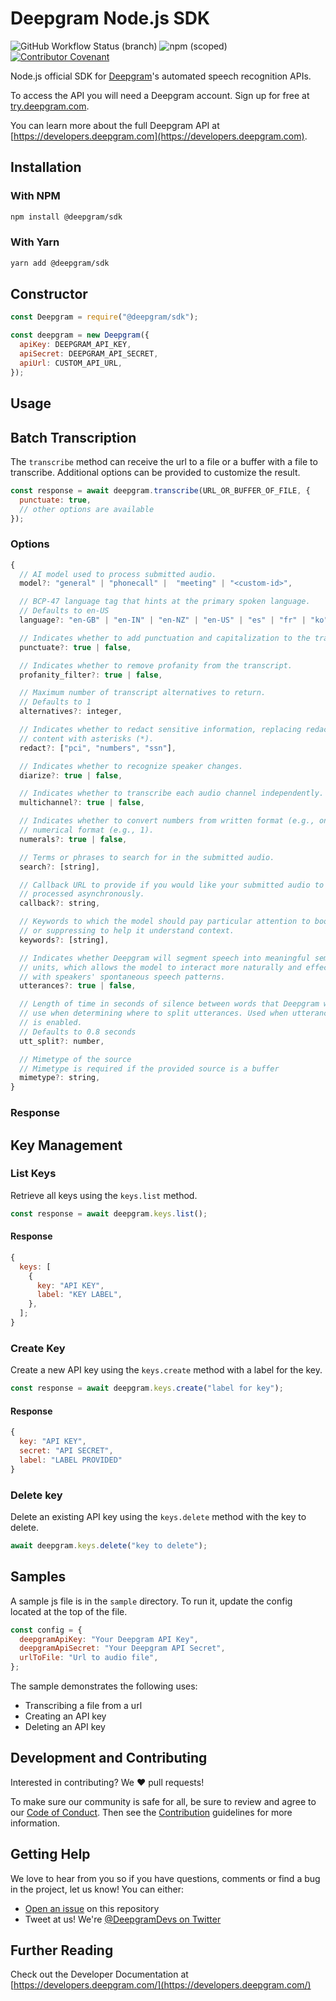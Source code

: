 # Deepgram Node.js SDK

![GitHub Workflow Status (branch)](https://img.shields.io/github/workflow/status/deepgram/node-sdk/CI/main) ![npm (scoped)](https://img.shields.io/npm/v/deepgram/node-sdk) [![Contributor Covenant](https://img.shields.io/badge/Contributor%20Covenant-v2.0%20adopted-ff69b4.svg?style=flat-rounded)](CODE_OF_CONDUCT.md)

Node.js official SDK for [Deepgram](https://www.deepgram.com/)'s automated
speech recognition APIs.

To access the API you will need a Deepgram account. Sign up for free at
[try.deepgram.com][signup].

You can learn more about the full Deepgram API at [https://developers.deepgram.com](https://developers.deepgram.com).

## Installation

### With NPM

```bash
npm install @deepgram/sdk
```

### With Yarn

```bash
yarn add @deepgram/sdk
```

## Constructor

```js
const Deepgram = require("@deepgram/sdk");

const deepgram = new Deepgram({
  apiKey: DEEPGRAM_API_KEY,
  apiSecret: DEEPGRAM_API_SECRET,
  apiUrl: CUSTOM_API_URL,
});
```

## Usage

## Batch Transcription

The `transcribe` method can receive the url to a file or a buffer with a file
to transcribe. Additional options can be provided to customize the result.

```js
const response = await deepgram.transcribe(URL_OR_BUFFER_OF_FILE, {
  punctuate: true,
  // other options are available
});
```

### Options

```js
{
  // AI model used to process submitted audio.
  model?: "general" | "phonecall" |  "meeting" | "<custom-id>",

  // BCP-47 language tag that hints at the primary spoken language.
  // Defaults to en-US
  language?: "en-GB" | "en-IN" | "en-NZ" | "en-US" | "es" | "fr" | "ko" | "pt" | "pt-BR" | "ru" | "tr" | null,

  // Indicates whether to add punctuation and capitalization to the transcript.
  punctuate?: true | false,

  // Indicates whether to remove profanity from the transcript.
  profanity_filter?: true | false,

  // Maximum number of transcript alternatives to return.
  // Defaults to 1
  alternatives?: integer,

  // Indicates whether to redact sensitive information, replacing redacted
  // content with asterisks (*).
  redact?: ["pci", "numbers", "ssn"],

  // Indicates whether to recognize speaker changes.
  diarize?: true | false,

  // Indicates whether to transcribe each audio channel independently.
  multichannel?: true | false,

  // Indicates whether to convert numbers from written format (e.g., one) to
  // numerical format (e.g., 1).
  numerals?: true | false,

  // Terms or phrases to search for in the submitted audio.
  search?: [string],

  // Callback URL to provide if you would like your submitted audio to be
  // processed asynchronously.
  callback?: string,

  // Keywords to which the model should pay particular attention to boosting
  // or suppressing to help it understand context.
  keywords?: [string],

  // Indicates whether Deepgram will segment speech into meaningful semantic
  // units, which allows the model to interact more naturally and effectively
  // with speakers' spontaneous speech patterns.
  utterances?: true | false,

  // Length of time in seconds of silence between words that Deepgram will
  // use when determining where to split utterances. Used when utterances
  // is enabled.
  // Defaults to 0.8 seconds
  utt_split?: number,

  // Mimetype of the source
  // Mimetype is required if the provided source is a buffer
  mimetype?: string,
}
```

### Response

## Key Management

### List Keys

Retrieve all keys using the `keys.list` method.

```js
const response = await deepgram.keys.list();
```

#### Response

```js
{
  keys: [
    {
      key: "API KEY",
      label: "KEY LABEL",
    },
  ];
}
```

### Create Key

Create a new API key using the `keys.create` method with a label for the
key.

```js
const response = await deepgram.keys.create("label for key");
```

#### Response

```js
{
  key: "API KEY",
  secret: "API SECRET",
  label: "LABEL PROVIDED"
}
```

### Delete key

Delete an existing API key using the `keys.delete` method with the key to
delete.

```js
await deepgram.keys.delete("key to delete");
```

## Samples

A sample js file is in the `sample` directory. To run it, update the config
located at the top of the file.

```js
const config = {
  deepgramApiKey: "Your Deepgram API Key",
  deepgramApiSecret: "Your Deepgram API Secret",
  urlToFile: "Url to audio file",
};
```

The sample demonstrates the following uses:

- Transcribing a file from a url
- Creating an API key
- Deleting an API key

## Development and Contributing

Interested in contributing? We ❤️ pull requests!

To make sure our community is safe for all, be sure to review and agree to our
[Code of Conduct](./CODE_OF_CONDUCT.md). Then see the
[Contribution](./CONTRIBUTING.md) guidelines for more information.

## Getting Help

We love to hear from you so if you have questions, comments or find a bug in the
project, let us know! You can either:

- [Open an issue](https://github.com/deepgram/node-sdk/issues/new) on this repository
- Tweet at us! We're [@DeepgramDevs on Twitter](https://twitter.com/DeepgramDevs)

## Further Reading

Check out the Developer Documentation at [https://developers.deepgram.com/](https://developers.deepgram.com/)

[signup]: https://try.deepgram.com?utm_source=node-sdk&utm_content=readme
[license]: LICENSE.txt
